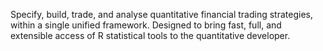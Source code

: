 Specify, build, trade, and analyse quantitative financial trading strategies,
within a single unified framework. Designed to bring fast, full, and extensible
access of R statistical tools to the quantitative developer.
